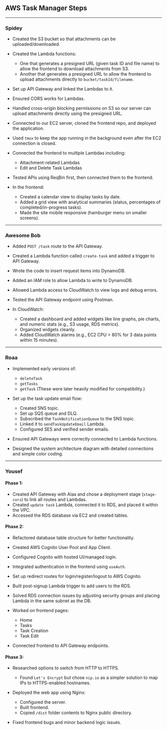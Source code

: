 ## **AWS Task Manager Steps**

---

### **Spidey**

* Created the S3 bucket so that attachments can be uploaded/downloaded.
* Created the Lambda functions:

  * One that generates a presigned URL (given task ID and file name) to allow the frontend to download attachments from S3.
  * Another that generates a presigned URL to allow the frontend to upload attachments directly to `bucket/taskId/filename`.
* Set up API Gateway and linked the Lambdas to it.
* Ensured CORS works for Lambdas.
* Handled cross-origin blocking permissions on S3 so our server can upload attachments directly using the presigned URL.
* Connected to our EC2 server, cloned the frontend repo, and deployed the application.
* Used `tmux` to keep the app running in the background even after the EC2 connection is closed.
* Connected the frontend to multiple Lambdas including:

  * Attachment-related Lambdas
  * Edit and Delete Task Lambdas
* Tested APIs using ReqBin first, then connected them to the frontend.
* In the frontend:

  * Created a calendar view to display tasks by date.
  * Added a grid view with analytical summaries (status, percentages of completed/in-progress tasks).
  * Made the site mobile responsive (hamburger menu on smaller screens).

---

### **Awesome Bob**

* Added `POST /task` route to the API Gateway.

* Created a Lambda function called `create-task` and added a trigger to API Gateway.

* Wrote the code to insert request items into DynamoDB.

* Added an IAM role to allow Lambda to write to DynamoDB.

* Allowed Lambda access to CloudWatch to view logs and debug errors.

* Tested the API Gateway endpoint using Postman.

* In CloudWatch:

  * Created a dashboard and added widgets like line graphs, pie charts, and numeric stats (e.g., S3 usage, RDS metrics).
  * Organized widgets cleanly.
  * Added CloudWatch alarms (e.g., EC2 CPU > 80% for 3 data points within 15 minutes).

---

### **Roaa**

* Implemented early versions of:

  * `deleteTask`
  * `getTasks`
  * `getTask`
    (These were later heavily modified for compatibility.)

* Set up the task update email flow:

  * Created SNS topic.
  * Set up SQS queue and DLQ.
  * Subscribed the `TaskNotificationQueue` to the SNS topic.
  * Linked it to `sendTaskUpdateEmail` Lambda.
  * Configured SES and verified sender emails.

* Ensured API Gateways were correctly connected to Lambda functions.

* Designed the system architecture diagram with detailed connections and simple color coding.

---

### **Yousef**

#### Phase 1:

* Created API Gateway with Alaa and chose a deployment stage (`stage-cors`) to link all routes and Lambdas.
* Created `update task` Lambda, connected it to RDS, and placed it within the VPC.
* Accessed the RDS database via EC2 and created tables.

#### Phase 2:

* Refactored database table structure for better functionality.
* Created AWS Cognito User Pool and App Client.
* Configured Cognito with hosted UI/managed login.
* Integrated authentication in the frontend using `useAuth`.
* Set up redirect routes for login/register/logout to AWS Cognito.
* Built post-signup Lambda trigger to add users to the RDS.
* Solved RDS connection issues by adjusting security groups and placing Lambda in the same subnet as the DB.
* Worked on frontend pages:

  * Home
  * Tasks
  * Task Creation
  * Task Edit
* Connected frontend to API Gateway endpoints.

#### Phase 3:

* Researched options to switch from HTTP to HTTPS.

  * Found `Let's Encrypt` but chose `nip.io` as a simpler solution to map IPs to HTTPS-enabled hostnames.
* Deployed the web app using Nginx:

  * Configured the server.
  * Built frontend.
  * Copied `/dist` folder contents to Nginx public directory.
* Fixed frontend bugs and minor backend logic issues.
